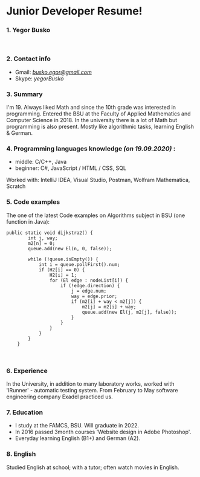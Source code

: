 # **Junior Developer Resume!**


### 1. Yegor Busko
<br/>

### 2. Contact info
* Gmail: *busko.egor@gmail.com*
* Skype: *yegorBusko* <br/>


### 3. Summary  

I'm 19. Always liked Math and since the 10th grade was interested in programming. 
Entered the BSU at the Faculty of Applied Mathematics and Computer Science in 2018. 
In the university there is a lot of Math but programming is also present. 
Mostly like algorithmic tasks, learning English & German. <br/>


### 4. Programming languages knowledge *(on 19.09.2020)* :

* middle:   C/C++, Java
* beginner: C#, JavaScript / HTML / CSS, SQL

Worked with: IntelliJ IDEA, Visual Studio, Postman, Wolfram Mathematica, Scratch <br/>
	

### 5. Code examples

The one of the latest Code examples on Algorithms subject in BSU 
(one function in Java):

```
public static void dijkstra2() {
        int j, way;
        m2[n] = 0;
        queue.add(new El(n, 0, false));

        while (!queue.isEmpty()) {
            int i = queue.pollFirst().num;
            if (H2[i] == 0) {
                H2[i] = 1;
                for (El edge : nodeList[i]) {
                    if (!edge.direction) {
                        j = edge.num;
                        way = edge.prior;
                        if (m2[i] + way < m2[j]) {
                            m2[j] = m2[i] + way;
                            queue.add(new El(j, m2[j], false));
                        }
                    }
                }
            }
        }
    }
```
<br/>

### 6. Experience 
In the University, in addition to many laboratory works, worked with 'IRunner' - automatic testing system. 
From February to May software engineering company Exadel practiced us. <br/>

### 7. Education 
- I study at the FAMCS, BSU. Will graduate in 2022. 
- In 2016 passed 3month courses 'Website design in Adobe Photoshop'.
- Everyday learning English (B1+) and German (A2). <br/>

### 8. English  
Studied English at school; with a tutor; often watch movies in English. <br/>
